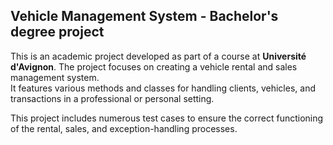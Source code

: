 ## Vehicle Management System - Bachelor's degree project

This is an academic project developed as part of a course at **Université d'Avignon**. The project focuses on creating a vehicle rental and sales management system.<br> It features various methods and classes for handling clients, vehicles, and transactions in a professional or personal setting.

This project includes numerous test cases to ensure the correct functioning of the rental, sales, and exception-handling processes.
